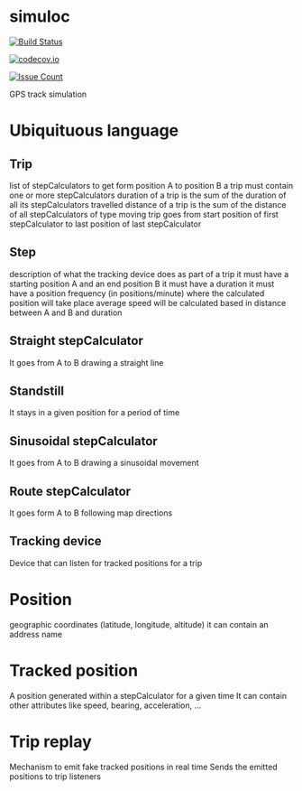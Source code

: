 simuloc
=======

[![Build Status](https://travis-ci.org/dann41/simuloc.svg?branch=develop)](https://travis-ci.org/dann41/simuloc)

[![codecov.io](https://codecov.io/github/dann41/simuloc/coverage.svg?branch=develop)](https://codecov.io/github/dann41/simuloc?branch=develop)

[![Issue Count](https://codeclimate.com/github/dann41/simuloc/badges/issue_count.svg)](https://codeclimate.com/github/dann41/simuloc)


GPS track simulation


# Ubiquituous language

## Trip
list of stepCalculators to get form position A to position B
a trip must contain one or more stepCalculators
duration of a trip is the sum of the duration of all its stepCalculators
travelled distance of a trip is the sum of the distance of all stepCalculators of type moving
trip goes from start position of first stepCalculator to last position of last stepCalculator

## Step
description of what the tracking device does as part of a trip
it must have a starting position A and an end position B
it must have a duration
it must have a position frequency (in positions/minute) where the calculated position will take place
average speed will be calculated based in distance between A and B and duration

## Straight stepCalculator
It goes from A to B drawing a straight line

## Standstill
It stays in a given position for a period of time

## Sinusoidal stepCalculator
It goes from A to B drawing a sinusoidal movement

## Route stepCalculator
It goes form A to B following map directions

## Tracking device
Device that can listen for tracked positions for a trip

# Position
geographic coordinates (latitude, longitude, altitude)
it can contain an address name

# Tracked position
A position generated within a stepCalculator for a given time
It can contain other attributes like speed, bearing, acceleration, ...

# Trip replay
Mechanism to emit fake tracked positions in real time
Sends the emitted positions to trip listeners
